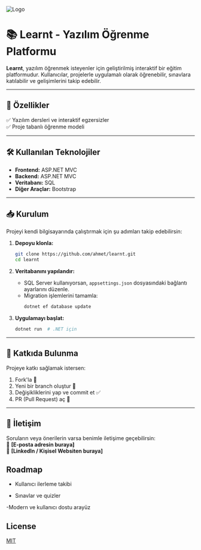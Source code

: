 
![Logo](https://i.hizliresim.com/5ucfe47.png)
# 📚 Learnt - Yazılım Öğrenme Platformu



**Learnt**, yazılım öğrenmek isteyenler için geliştirilmiş interaktif bir eğitim platformudur. Kullanıcılar, projelerle uygulamalı olarak öğrenebilir, sınavlara katılabilir ve gelişimlerini takip edebilir.  

---

## 🚀 Özellikler  

✅ Yazılım dersleri ve interaktif egzersizler  
✅ Proje tabanlı öğrenme modeli  


---

## 🛠️ Kullanılan Teknolojiler  

- **Frontend:** ASP.NET MVC  
- **Backend:** ASP.NET MVC  
- **Veritabanı:** SQL  
- **Diğer Araçlar:**  Bootstrap  

---

## 📥 Kurulum  

Projeyi kendi bilgisayarında çalıştırmak için şu adımları takip edebilirsin:  

1. **Depoyu klonla:**  
   ```bash
   git clone https://github.com/ahmet/learnt.git
   cd learnt
   ```

3. **Veritabanını yapılandır:**  
   - SQL Server kullanıyorsan, `appsettings.json` dosyasındaki bağlantı ayarlarını düzenle.  
   - Migration işlemlerini tamamla:  
     ```bash
     dotnet ef database update
     ```

4. **Uygulamayı başlat:**  
   ```bash
   dotnet run  # .NET için
   ```

---

## 🎯 Katkıda Bulunma  

Projeye katkı sağlamak istersen:  
1. Fork'la 🍴  
2. Yeni bir branch oluştur 🔧  
3. Değişikliklerini yap ve commit et ✅  
4. PR (Pull Request) aç 🎉  

---

## 📩 İletişim  

Soruların veya önerilerin varsa benimle iletişime geçebilirsin:  
📧 **[E-posta adresin buraya]**  
🔗 **[LinkedIn / Kişisel Websiten buraya]**  
## Roadmap

- Kullanıcı ilerleme takibi

- Sınavlar ve quizler

-Modern ve kullanıcı dostu arayüz

## License

[MIT](https://choosealicense.com/licenses/mit/)

